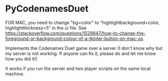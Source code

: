 # PyCodenamesDuet

FOR MAC, you need to change "bg=color" to "highlightbackground=color, highlightthickness=5" in the ui file. See https://stackoverflow.com/questions/1529847/how-to-change-the-foreground-or-background-colour-of-a-tkinter-button-on-mac-os. 

Implements the Codenames Duet game over a server (I don't know why but my server is not working. If anyone can fix it, please do and let me know how you did it!)

It works if you run the server and two player scripts on the same local machine.

